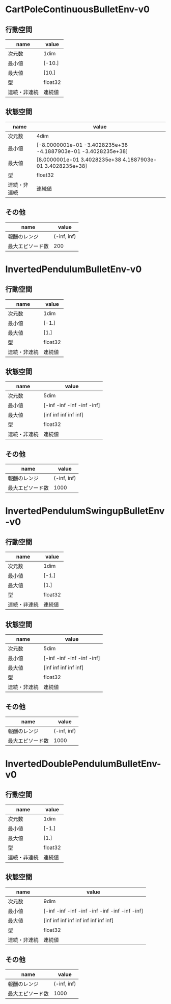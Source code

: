 # CartPoleContinuousBulletEnv-v0
## 行動空間
|name|value|
| ---- | ---- |
|次元数|1dim|
|最小値|[-10.]|
|最大値|[10.]|
|型|float32|
|連続・非連続|連続値|

## 状態空間
|name|value|
| ---- | ---- |
|次元数|4dim|
|最小値|[-8.0000001e-01 -3.4028235e+38 -4.1887903e-01 -3.4028235e+38]|
|最大値|[8.0000001e-01 3.4028235e+38 4.1887903e-01 3.4028235e+38]|
|型|float32|
|連続・非連続|連続値|

## その他
|name|value|
| ---- | ---- |
|報酬のレンジ|(-inf, inf)|
|最大エピソード数|200|

# InvertedPendulumBulletEnv-v0
## 行動空間
|name|value|
| ---- | ---- |
|次元数|1dim|
|最小値|[-1.]|
|最大値|[1.]|
|型|float32|
|連続・非連続|連続値|

## 状態空間
|name|value|
| ---- | ---- |
|次元数|5dim|
|最小値|[-inf -inf -inf -inf -inf]|
|最大値|[inf inf inf inf inf]|
|型|float32|
|連続・非連続|連続値|

## その他
|name|value|
| ---- | ---- |
|報酬のレンジ|(-inf, inf)|
|最大エピソード数|1000|

# InvertedPendulumSwingupBulletEnv-v0
## 行動空間
|name|value|
| ---- | ---- |
|次元数|1dim|
|最小値|[-1.]|
|最大値|[1.]|
|型|float32|
|連続・非連続|連続値|

## 状態空間
|name|value|
| ---- | ---- |
|次元数|5dim|
|最小値|[-inf -inf -inf -inf -inf]|
|最大値|[inf inf inf inf inf]|
|型|float32|
|連続・非連続|連続値|

## その他
|name|value|
| ---- | ---- |
|報酬のレンジ|(-inf, inf)|
|最大エピソード数|1000|

# InvertedDoublePendulumBulletEnv-v0
## 行動空間
|name|value|
| ---- | ---- |
|次元数|1dim|
|最小値|[-1.]|
|最大値|[1.]|
|型|float32|
|連続・非連続|連続値|

## 状態空間
|name|value|
| ---- | ---- |
|次元数|9dim|
|最小値|[-inf -inf -inf -inf -inf -inf -inf -inf -inf]|
|最大値|[inf inf inf inf inf inf inf inf inf]|
|型|float32|
|連続・非連続|連続値|

## その他
|name|value|
| ---- | ---- |
|報酬のレンジ|(-inf, inf)|
|最大エピソード数|1000|

